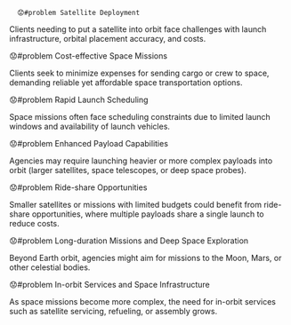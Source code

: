       😟#problem Satellite Deployment

Clients needing to put a satellite into orbit face challenges with launch infrastructure, orbital placement accuracy, and costs. 

😟#problem Cost-effective Space Missions

Clients seek to minimize expenses for sending cargo or crew to space, demanding reliable yet affordable space transportation options.

😟#problem Rapid Launch Scheduling

Space missions often face scheduling constraints due to limited launch windows and availability of launch vehicles.

😟#problem Enhanced Payload Capabilities

Agencies may require launching heavier or more complex payloads into orbit (larger satellites, space telescopes, or deep space probes).

😟#problem Ride-share Opportunities

Smaller satellites or missions with limited budgets could benefit from ride-share opportunities, where multiple payloads share a single launch to reduce costs.

😟#problem Long-duration Missions and Deep Space Exploration

Beyond Earth orbit, agencies might aim for missions to the Moon, Mars, or other celestial bodies.

😟#problem In-orbit Services and Space Infrastructure

As space missions become more complex, the need for in-orbit services such as satellite servicing, refueling, or assembly grows.



